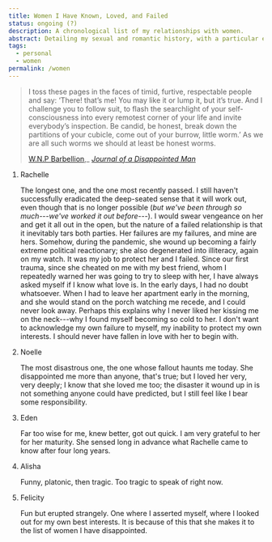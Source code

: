 ```yaml
---
title: Women I Have Known, Loved, and Failed
status: ongoing (?)
description: A chronological list of my relationships with women.
abstract: Detailing my sexual and romantic history, with a particular eye to recognizing patterns. Patterns in the women I become attached to; patterns in our relations; patterns in their failure.
tags:
  - personal
  - women
permalink: /women
---
```


> I toss these pages in the faces of timid, furtive, respectable people and say: ‘There! that’s me! You may like it or lump it, but it’s true. And I challenge you to follow suit, to flash the searchlight of your self-consciousness into every remotest corner of your life and invite everybody’s inspection. Be candid, be honest, break down the partitions of your cubicle, come out of your burrow, little worm.’ As we are all such worms we should at least be honest worms.
> 
> [W.N.P Barbellion](https://en.wikipedia.org/wiki/W._N._P._Barbellion),_ [*Journal of a Disappointed Man*](https://www.pseudopodium.org/barbellionblog/books.html)

1. Rachelle

	The longest one, and the one most recently passed. I still haven't successfully eradicated the deep-seated sense that it will work out, even though that is no longer possible (*but we've been through so much---we've worked it out before---*). I would swear vengeance on her and get it all out in the open, but the nature of a failed relationship is that it inevitably tars both parties. Her failures are my failures, and mine are hers. Somehow, during the pandemic, she wound up becoming a fairly extreme political reactionary; she also degenerated into illiteracy, again on my watch. It was my job to protect her and I failed. Since our first trauma, since she cheated on me with my best friend, whom I repeatedly warned her was going to try to sleep with her, I have always asked myself if I know what love is. In the early days, I had no doubt whatsoever. When I had to leave her apartment early in the morning, and she would stand on the porch watching me recede, and I could never look away. Perhaps this explains why I never liked her kissing me on the neck---why I found myself becoming so cold to her. I don't want to acknowledge my own failure to myself, my inability to protect my own interests. I should never have fallen in love with her to begin with.

2. Noelle

	The most disastrous one, the one whose fallout haunts me today. She disappointed me more than anyone, that's true; but I loved her very, very deeply; I know that she loved me too; the disaster it wound up in is not something anyone could have predicted, but I still feel like I bear some responsibility.

2. Eden

	Far too wise for me, knew better, got out quick. I am very grateful to her for her maturity. She sensed long in advance what Rachelle came to know after four long years.

2. Alisha

	Funny, platonic, then tragic. Too tragic to speak of right now.

2. Felicity

	Fun but erupted strangely. One where I asserted myself, where I looked out for my own best interests. It is because of this that she makes it to the list of women I have disappointed.
